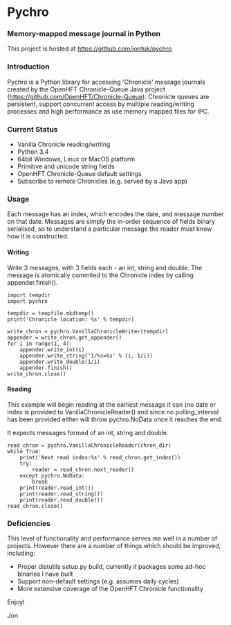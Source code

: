 # Pychro

### Memory-mapped message journal in Python

This project is hosted at <https://github.com/jontuk/pychro>

### Introduction

Pychro is a Python library for accessing 'Chronicle' message journals created by the OpenHFT Chronicle-Queue Java project 
(https://github.com/OpenHFT/Chronicle-Queue). Chronicle queues are persistent, support concurrent access by multiple
 reading/writing processes and high performance as use memory mapped files for IPC.

### Current Status

- Vanilla Chronicle reading/writing
- Python 3.4
- 64bit Windows, Linux or MacOS platform
- Primitive and unicode string fields
- OpenHFT Chronicle-Queue default settings
- Subscribe to remote Chronicles (e.g. served by a Java app)

### Usage

Each message has an index, which encodes the date, and message number on that date.
Messages are simply the in-order sequence of fields binary serialised, so to understand a particular message
the reader must know how it is constructed. 

#### Writing

Write 3 messages, with 3 fields each - an int, string and double. The message is atomically commited to the Chronicle
index by calling appender.finish().

    import tempdir
    import pychro

    tempdir = tempfile.mkdtemp()
    print('Chronicle location: %s' % tempdir)

    write_chron = pychro.VanillaChronicleWriter(tempdir)
    appender = write_chron.get_appender()
    for i in range(1, 4):
        appender.write_int(i)
        appender.write_string('1/%s=%s' % (i, 1/i))
        appender.write_double(1/i)
        appender.finish()
    write_chron.close()
    
#### Reading

This example will begin reading at the earliest message it can (no date or index is provided to VanillaChronicleReader()
and since no polling_interval has been provided either will throw pychro.NoData once it reaches the end.

It expects messages formed of an int, string and double.

    read_chron = pychro.VanillaChronicleReader(chron_dir)
    while True:
        print('Next read index:%s' % read_chron.get_index())
        try:
            reader = read_chron.next_reader()
        except pychro.NoData:
            break
        print(reader.read_int())
        print(reader.read_string())
        print(reader.read_double())
    read_chron.close()



### Deficiencies

This level of functionality and performance serves me well in a number of projects. However there are a number of
 things which should be improved, including:
 
- Proper distutils setup.py build, currently it packages some ad-hoc binaries I have built
- Support non-default settings (e.g. assumes daily cycles)
- More extensive coverage of the OpenHFT Chronicle functionality

Enjoy!

Jon
